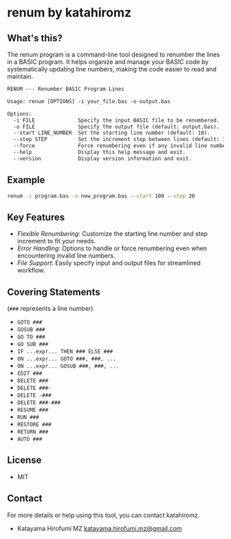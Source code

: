 # renum by katahiromz

## What's this?

The renum program is a command-line tool designed to renumber the lines in a BASIC program.
It helps organize and manage your BASIC code by systematically updating line numbers,
making the code easier to read and maintain.

```txt
RENUM --- Renumber BASIC Program Lines

Usage: renum [OPTIONS] -i your_file.bas -o output.bas

Options:
  -i FILE              Specify the input BASIC file to be renumbered.
  -o FILE              Specify the output file (default: output.bas).
  --start LINE_NUMBER  Set the starting line number (default: 10).
  --step STEP          Set the increment step between lines (default: 10).
  --force              Force renumbering even if any invalid line number.
  --help               Display this help message and exit.
  --version            Display version information and exit.
```

## Example

```cmd
renum -i program.bas -o new_program.bas --start 100 --step 20
```

## Key Features

- *Flexible Renumbering*: Customize the starting line number and step increment to fit your needs.
- *Error Handling*: Options to handle or force renumbering even when encountering invalid line numbers.
- *File Support*: Easily specify input and output files for streamlined workflow.

## Covering Statements

(`###` represents a line number)

- `GOTO ###`
- `GOSUB ###`
- `GO TO ###`
- `GO SUB ###`
- `IF ...expr... THEN ### ELSE ###`
- `ON ...expr... GOTO ###, ###, ...`
- `ON ...expr... GOSUB ###, ###, ...`
- `EDIT ###`
- `DELETE ###`
- `DELETE ###-`
- `DELETE -###`
- `DELETE ###-###`
- `RESUME ###`
- `RUN ###`
- `RESTORE ###`
- `RETURN ###`
- `AUTO ###`

## License

- MIT

## Contact

For more details or help using this tool, you can contact katahiromz.

- Katayama Hirofumi MZ <katayama.hirofumi.mz@gmail.com>
